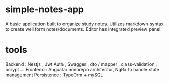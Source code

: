 # simple-notes-app


A basic application built to organize study notes.  Utilizes markdown syntax to create well form notes/documents.  Editor has integrated preview panel.

    
# tools 
Backend : Nestjs , Jwt Auth , Swagger , dto / mapper , class-validation , bcrypt ... 
Frontend : Angualar nonorepo architectur, NgRx to handle state management
Persistence : TypeOrm + mySQL